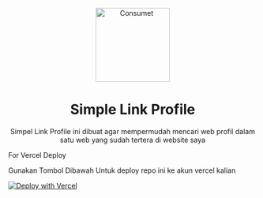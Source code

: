 <p align="center">
  <a href="https://rexxzynprofile.vercel.app">
    <img alt="Consumet" src="https://telegra.ph/file/11910935101b188863a41.jpg" width="150">
  </a>
</p>

<h1 align="center">
  Simple Link Profile
</h1>
<p align="center">
  Simpel Link Profile ini dibuat agar mempermudah mencari web profil dalam satu web yang sudah tertera di website saya
</p>

For Vercel Deploy 

Gunakan Tombol Dibawah Untuk deploy repo ini ke akun vercel kalian

[![Deploy with Vercel](https://vercel.com/button)](https://vercel.com/new/clone?repository-url=https://github.com/Rereyoz/rereyozprofile.git)